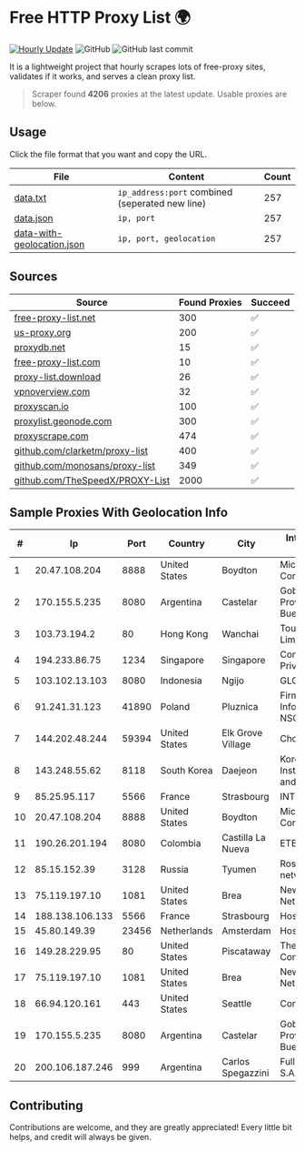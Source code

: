 
# Free HTTP Proxy List 🌍

[![Hourly Update](https://github.com/mertguvencli/http-proxy-list/actions/workflows/main.yml/badge.svg?branch=main)](https://github.com/mertguvencli/http-proxy-list/actions/workflows/main.yml)
![GitHub](https://img.shields.io/github/license/mertguvencli/http-proxy-list)
![GitHub last commit](https://img.shields.io/github/last-commit/mertguvencli/http-proxy-list)

It is a lightweight project that hourly scrapes lots of free-proxy sites, validates if it works, and serves a clean proxy list.


> Scraper found **4206** proxies at the latest update. Usable proxies are below.

## Usage

Click the file format that you want and copy the URL.


|File|Content|Count|
|----|-------|-----|
|[data.txt](https://raw.githubusercontent.com/mertguvencli/http-proxy-list/main/proxy-list/data.txt)|`ip_address:port` combined (seperated new line)|257|
|[data.json](https://raw.githubusercontent.com/mertguvencli/http-proxy-list/main/proxy-list/data.json)|`ip, port`|257|
|[data-with-geolocation.json](https://raw.githubusercontent.com/mertguvencli/http-proxy-list/main/proxy-list/data-with-geolocation.json)|`ip, port, geolocation`|257|

## Sources

|Source|Found Proxies|Succeed|
|------|-------------|-------|
|[free-proxy-list.net](https://free-proxy-list.net)|300|✅|
|[us-proxy.org](https://www.us-proxy.org)|200|✅|
|[proxydb.net](http://proxydb.net)|15|✅|
|[free-proxy-list.com](https://free-proxy-list.com/?page=&port=&type%5B%5D=http&type%5B%5D=https&up_time=0&search=Search)|10|✅|
|[proxy-list.download](https://www.proxy-list.download/HTTP)|26|✅|
|[vpnoverview.com](https://vpnoverview.com/privacy/anonymous-browsing/free-proxy-servers)|32|✅|
|[proxyscan.io](https://www.proxyscan.io)|100|✅|
|[proxylist.geonode.com](https://proxylist.geonode.com/api/proxy-list?limit=300&page=1&sort_by=lastChecked&sort_type=desc&protocols=http,https)|300|✅|
|[proxyscrape.com](https://api.proxyscrape.com/v2/?request=displayproxies&protocol=http&timeout=10000&country=all&ssl=all&anonymity=all)|474|✅|
|[github.com/clarketm/proxy-list](https://raw.githubusercontent.com/clarketm/proxy-list/master/proxy-list-raw.txt)|400|✅|
|[github.com/monosans/proxy-list](https://raw.githubusercontent.com/monosans/proxy-list/main/proxies/http.txt)|349|✅|
|[github.com/TheSpeedX/PROXY-List](https://raw.githubusercontent.com/TheSpeedX/PROXY-List/master/http.txt)|2000|✅|


## Sample Proxies With Geolocation Info

|#|Ip|Port|Country|City|Internet Service Provider|
|-|--|----|-------|----|-------------------------|
|1|20.47.108.204|8888|United States|Boydton|Microsoft Corporation|
|2|170.155.5.235|8080|Argentina|Castelar|Gobernacion de la Provincia de Buenos Aires|
|3|103.73.194.2|80|Hong Kong|Wanchai|TouchPal HK Co., Limited|
|4|194.233.86.75|1234|Singapore|Singapore|Contabo Asia Private Limited|
|5|103.102.13.103|8080|Indonesia|Ngijo|GLOBALMEDIANET|
|6|91.241.31.123|41890|Poland|Pluznica|Firma Informatyczna NSOLVE S.C.|
|7|144.202.48.244|59394|United States|Elk Grove Village|Choopa|
|8|143.248.55.62|8118|South Korea|Daejeon|Korea Advanced Institute of Science and Technology|
|9|85.25.95.117|5566|France|Strasbourg|INTERGENIA|
|10|20.47.108.204|8888|United States|Boydton|Microsoft Corporation|
|11|190.26.201.194|8080|Colombia|Castilla La Nueva|ETB - Colombia|
|12|85.15.152.39|3128|Russia|Tyumen|Rostelecom networks|
|13|75.119.197.10|1081|United States|Brea|New Dream Network, LLC|
|14|188.138.106.133|5566|France|Strasbourg|Host Europe GmbH|
|15|45.80.149.39|23456|Netherlands|Amsterdam|Hostgw SRL|
|16|149.28.229.95|80|United States|Piscataway|The Constant Company|
|17|75.119.197.10|1081|United States|Brea|New Dream Network, LLC|
|18|66.94.120.161|443|United States|Seattle|Contabo Inc.|
|19|170.155.5.235|8080|Argentina|Castelar|Gobernacion de la Provincia de Buenos Aires|
|20|200.106.187.246|999|Argentina|Carlos Spegazzini|Fullnet Solutions S.A.S.|



## Contributing

Contributions are welcome, and they are greatly appreciated! Every
little bit helps, and credit will always be given.

